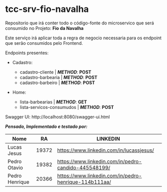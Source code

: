# tcc-srv-fio-navalha

Repositorio que irá conter todo o código-fonte do microservico que será consumido no Projeto: **Fio da Navalha**

Este serviço irá aplicar toda a regra de negocio necessaria para os endpoint que serão consumidos pelo
<a target="https://github.com/LuccasTraumer/tcc-fed-fio-navalha">Frontend</a>.

Endpoints presentes:
- Cadastro:
    - cadastro-cliente | ***METHOD***: **POST**
    - cadastro-barbearia | ***METHOD***: **POST**
    - cadastro-barbeiro | ***METHOD***: **POST**

- Home:
    - lista-barbearias | ***METHOD***: **GET**
    - lista-servicos-consumudos | ***METHOD***: **POST**

Swagger UI:
http://localhost:8080/swagger-ui.html

***Pensado, Implementado e testado por:***

Nome        | RA | LINKEDIN
------------|-----|---------
Lucas Jesus | 19372| https://www.linkedin.com/in/lucassjesus/
Pedro Otavio | 19382| https://www.linkedin.com/in/pedro-candido-445548199/
Pedro Henrique | 20366| https://www.linkedin.com/in/pedro-henrique-114b111aa/
